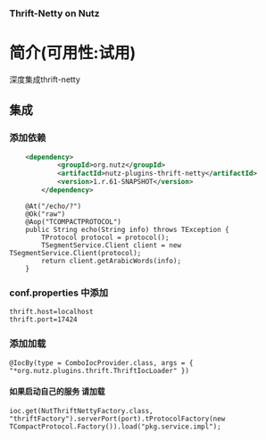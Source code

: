 ### Thrift-Netty on Nutz 

简介(可用性:试用)
==================================

深度集成thrift-netty
## 集成

### 添加依赖
 
``` xml
	<dependency>
            <groupId>org.nutz</groupId>
            <artifactId>nutz-plugins-thrift-netty</artifactId>
            <version>1.r.61-SNAPSHOT</version>
        </dependency>
```

```
	@At("/echo/?")
	@Ok("raw")
	@Aop("TCOMPACTPROTOCOL")
	public String echo(String info) throws TException {
		TProtocol protocol = protocol();
		TSegmentService.Client client = new TSegmentService.Client(protocol);
		return client.getArabicWords(info);
	}
```

### conf.properties 中添加

```
thrift.host=localhost
thrift.port=17424
```

### 添加加载 

```
@IocBy(type = ComboIocProvider.class, args = { "*org.nutz.plugins.thrift.ThriftIocLoader" })
```

#### 如果启动自己的服务 请加载

```
ioc.get(NutThriftNettyFactory.class, "thriftFactory").serverPort(port).tProtocolFactory(new TCompactProtocol.Factory()).load("pkg.service.impl");
```